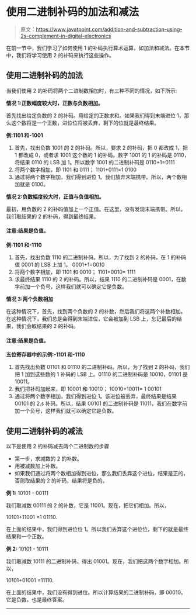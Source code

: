 # 使用二进制补码的加法和减法

> 原文：<https://www.javatpoint.com/addition-and-subtraction-using-2s-complement-in-digital-electronics>

在前一节中，我们学习了如何使用 1 的补码执行算术运算，如加法和减法。在本节中，我们将学习使用 2 的补码来执行这些操作。

## 使用二进制补码的加法

当我们使用 2 的补码将两个二进制数相加时，有三种不同的情况，如下所示:

**情况 1:正数幅度较大时，正数与负数相加。**

首先找出给定负数的 2 的补码。用给定的正数求和。如果我们得到末端进位 1，那么这个数将是一个正数，进位位将被丢弃，剩下的位就是最终结果。

**例:1101 和-1001**

1.  首先，找出负数 1001 的 2 的补码。所以，要求 2 的补码，把 0 都改成 1，把 1 都改成 0，或者求 1001 这个数的 1 的补码。数字 1001 的 1 的补码是 0110，将结果 0110 的 LSB 加 1。所以数字 1001 的二进制补码是 0110+1=0111
2.  将两个数字相加，即 1101 和 0111；
    1101+0111=1 0100
3.  通过将两个数字相加，我们得到进位 1。我们放弃末端携带。所以，两个数相加就是 0100。

**情况 2:负数幅度较大时，正值与负值相加。**

最初，用负数的 2 的补码值加上一个正值。在这里，没有发现末端携带。所以，我们取结果的 2 的补码，得到最终结果。

#### 注意:结果是负值。

**例:1101 和-1110**

1.  首先，找出负数 1110 的二进制补码。所以，为了找到 2 的补码，在 1 的补码值 0001 的 LSB 上加 1。
    0001+1=0010
2.  将两个数字相加，即 1101 和 0010；
    1101+0010= 1111
3.  求最终结果 1110 的 2 的补码。所以，结果 1110 的二进制补码是 0001，在数字前加一个负号，这样我们就可以确定它是负数。

**情况 3:两个负数相加**

在这种情况下，首先，找到两个负数的 2 的补数，然后我们将这两个补数相加。在这种情况下，我们总是会得到末端进位，它会被加到 LSB 上，忘记最后的结果，我们会取结果的 2 的补码。

#### 注意:结果是负值。

**五位寄存器中的示例:-1101 和-1110**

1.  首先找出负数 01101 和 01110 的二进制补码。所以，为了找到 2 的补码，我们把 1 加到这些数的 1 补码的 LSB 上。01110 的二进制补码是 10010，01101 是 10011。
2.  我们把补码加起来，即 10001 和 10010；
    10010+10011= 1 00101
3.  通过将两个数字相加，我们得到进位 1。该进位被丢弃，最终结果是结果 00101 的 2.s 补码。所以，结果 00101 的二进制补码是 11011，我们在数字前加一个负号，这样我们就可以确定它是负数。

## 使用二进制补码的减法

以下是使用 2 的补码减去两个二进制数的步骤

*   第一步，求减数的 2 的补数。
*   用被减数加上补数。
*   如果我们通过将两个数相加得到进位，那么我们丢弃这个进位，结果是正的，否则取结果的 2 的补码，结果将是负的。

**例 1:** 10101 - 00111

我们取减数 00111 的 2 的补数，它是 11001。现在，把它们相加。所以，

10101+11001 =1 01110.

在上面的结果中，我们得到进位位 1。所以我们丢弃这个进位位，剩下的就是最终结果和一个正数。

**例 2:** 10101 - 10111

我们取减数 10111 的二进制补码，得出 01001。现在，我们把这两个数字相加。所以，

10101+01001 =11110.

在上面的结果中，我们没有得到进位。所以计算结果的二进制补码，即 00010。它是负数，也是最终答案。

* * *